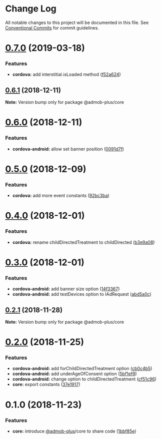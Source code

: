 # Change Log

All notable changes to this project will be documented in this file.
See [Conventional Commits](https://conventionalcommits.org) for commit guidelines.

# [0.7.0](https://github.com/admob-plus/admob-plus/compare/@admob-plus/core@0.6.1...@admob-plus/core@0.7.0) (2019-03-18)


### Features

* **cordova:** add interstitial.isLoaded method ([f52a624](https://github.com/admob-plus/admob-plus/commit/f52a624))





## [0.6.1](https://github.com/admob-plus/admob-plus/compare/@admob-plus/core@0.6.0...@admob-plus/core@0.6.1) (2018-12-11)

**Note:** Version bump only for package @admob-plus/core





# [0.6.0](https://github.com/admob-plus/admob-plus/compare/@admob-plus/core@0.5.0...@admob-plus/core@0.6.0) (2018-12-11)


### Features

* **cordova-android:** allow set banner position ([0091d7f](https://github.com/admob-plus/admob-plus/commit/0091d7f))





# [0.5.0](https://github.com/admob-plus/admob-plus/compare/@admob-plus/core@0.4.0...@admob-plus/core@0.5.0) (2018-12-09)


### Features

* **cordova:** add more event constants ([92bc3ba](https://github.com/admob-plus/admob-plus/commit/92bc3ba))





# [0.4.0](https://github.com/admob-plus/admob-plus/compare/@admob-plus/core@0.3.0...@admob-plus/core@0.4.0) (2018-12-01)


### Features

* **cordova:** rename childDirectedTreatment to childDirected ([b3e9a08](https://github.com/admob-plus/admob-plus/commit/b3e9a08))





# [0.3.0](https://github.com/admob-plus/admob-plus/compare/@admob-plus/core@0.2.1...@admob-plus/core@0.3.0) (2018-12-01)


### Features

* **cordova-android:** add banner size option ([14f3367](https://github.com/admob-plus/admob-plus/commit/14f3367))
* **cordova-android:** add testDevices option to IAdRequest ([abd5a0c](https://github.com/admob-plus/admob-plus/commit/abd5a0c))





## [0.2.1](https://github.com/admob-plus/admob-plus/compare/@admob-plus/core@0.2.0...@admob-plus/core@0.2.1) (2018-11-28)

**Note:** Version bump only for package @admob-plus/core





# [0.2.0](https://github.com/admob-plus/admob-plus/compare/@admob-plus/core@0.1.0...@admob-plus/core@0.2.0) (2018-11-25)


### Features

* **cordova-android:** add forChildDirectedTreatment option ([cb0c4b5](https://github.com/admob-plus/admob-plus/commit/cb0c4b5))
* **cordova-android:** add underAgeOfConsent option ([5bf1ef9](https://github.com/admob-plus/admob-plus/commit/5bf1ef9))
* **cordova-android:** change option to childDirectedTreatment ([cf51c96](https://github.com/admob-plus/admob-plus/commit/cf51c96))
* **core:** export constants ([37e1917](https://github.com/admob-plus/admob-plus/commit/37e1917))





# 0.1.0 (2018-11-23)


### Features

* **core:** introduce [@admob-plus](https://github.com/admob-plus)/core to share code ([1bbf85e](https://github.com/admob-plus/admob-plus/commit/1bbf85e))
